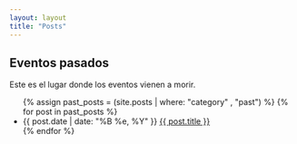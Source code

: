 ```yaml
---
layout: layout
title: "Posts"
---
```



<section class="content">

Eventos pasados
===============
Este es el lugar donde los eventos vienen a morir.

<ul class="listing">
  {% assign past_posts = (site.posts | where: "category" , "past") %}
  {% for post in past_posts %}
  <li>
  <span>{{ post.date | date: "%B %e, %Y" }}</span> <a href="{{ site.url }}{{ post.url }}">{{ post.title }}</a>
  </li>
  {% endfor %}
</ul>
</section>

